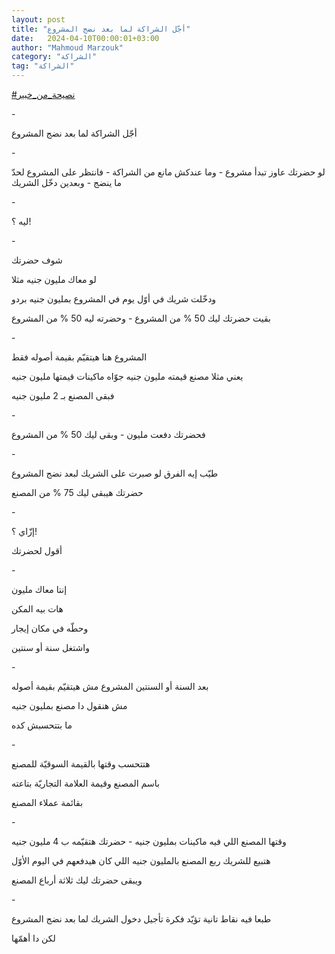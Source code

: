 ```yaml
---
layout: post
title: "أجّل الشراكة لما بعد نضج المشروع"
date:   2024-04-10T00:00:01+03:00
author: "Mahmoud Marzouk"
category: "الشراكة"
tag: "الشراكة"
---
```



[<u>\#نصيحة\_من\_خبير</u>](https://www.facebook.com/hashtag/%D9%86%D8%B5%D9%8A%D8%AD%D8%A9_%D9%85%D9%86_%D8%AE%D8%A8%D9%8A%D8%B1?__eep__=6&__cft__%5b0%5d=AZVLY7HVHctsWlZ8qOquDb9SrL0xcf0EnpHjQGA-jEZL7bjn_grkXHar7GRmM0aFuqTPHImjBXU4dU6JJowTxjS8qN8nirpbHXPcBKUvw7UGjc1YsFO8Cad3ZHIsEK7wcMmgXdPWsd7CmhkFjg3srMtPYcX0wsBdQdZClR8ivsnAiw&__tn__=*NK-R)

\-

أجّل الشراكة لما بعد نضج المشروع

\-

لو حضرتك عاوز تبدأ مشروع - وما عندكش مانع من الشراكة -
فانتظر على المشروع لحدّ ما ينضج - وبعدين دخّل الشريك

\-

ليه ؟!

\-

شوف حضرتك

لو معاك مليون جنيه مثلا

ودخّلت شريك في أوّل يوم في المشروع بمليون جنيه بردو

بقيت حضرتك ليك 50 % من المشروع - وحضرته ليه 50 % من
المشروع

\-

المشروع هنا هيتقيّم بقيمة أصوله فقط

يعني مثلا مصنع قيمته مليون جنيه جوّاه ماكينات قيمتها
مليون جنيه

فبقى المصنع بـ 2 مليون جنيه

\-

فحضرتك دفعت مليون - وبقى ليك 50 % من المشروع

\-

طيّب إيه الفرق لو صبرت على الشريك لبعد نضج المشروع

حضرتك هيبقى ليك 75 % من المصنع

\-

إزّاي ؟!

أقول لحضرتك

\-

إنتا معاك مليون

هات بيه المكن

وحطّه في مكان إيجار

واشتغل سنة أو سنتين

\-

بعد السنة أو السنتين المشروع مش هيتقيّم بقيمة
أصوله

مش هنقول دا مصنع بمليون جنيه

ما بتتحسبش كده

\-

هتتحسب وقتها بالقيمة السوقيّة للمصنع

باسم المصنع وقيمة العلامة التجاريّة بتاعته

بقائمة عملاء المصنع

\-

وقتها المصنع اللي فيه ماكينات بمليون جنيه - حضرتك هتقيّمه
ب 4 مليون جنيه

هتبيع للشريك ربع المصنع بالمليون جنيه اللي كان هيدفعهم
في اليوم الأوّل

ويبقى حضرتك ليك ثلاثة أرباع المصنع

\-

طبعا فيه نقاط تانية تؤيّد فكرة تأجيل دخول الشريك لما بعد
نضج المشروع

لكن دا أهمّها
